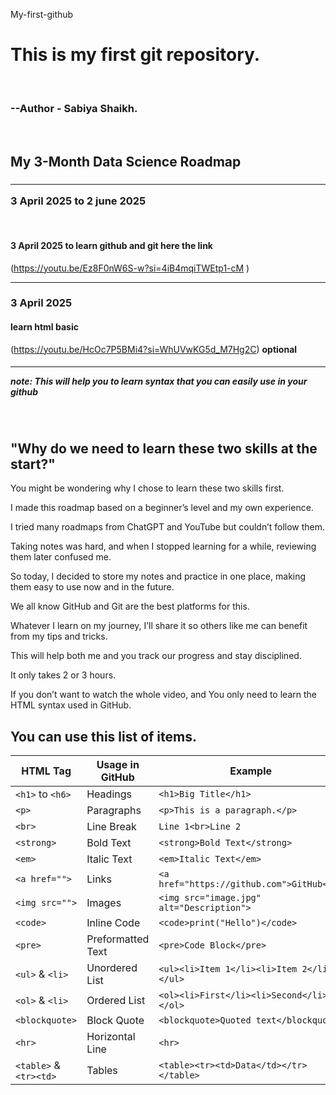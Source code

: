 My-first-github
<h1> This is my first git repository.</h1>
<br>
<h3>--Author - Sabiya Shaikh.</h3>
</br>
<h2><b> My 3-Month Data Science Roadmap  </b></h2>

<h3><hr>3 April 2025 to 2 june 2025 </hr></h3>

<br><h4> 3 April 2025 to learn github and git here the link</h4>
(https://youtu.be/Ez8F0nW6S-w?si=4iB4mqiTWEtp1-cM )
<hr> </hr>

<h3> 3 April 2025 </h3>

<b> <h4>learn html basic </h4></b>
(https://youtu.be/HcOc7P5BMi4?si=WhUVwKG5d_M7Hg2C) <b>optional </b>

<h5><hr> <b>note: This will  help you to learn syntax that you can easily use in your github</b></hr></h5>
<br>

<h2> "Why do we need to learn these two skills at the start?"

 </h2>
You might be wondering why I chose to learn these two skills first.

I made this roadmap based on a beginner’s level and my own experience.

I tried many roadmaps from ChatGPT and YouTube but couldn’t follow them.

Taking notes was hard, and when I stopped learning for a while, reviewing them later confused me.

So today, I decided to store my notes and practice in one place, making them easy to use now and in the future.

We all know GitHub and Git are the best platforms for this.

Whatever I learn on my journey, I’ll share it so others like me can benefit from my tips and tricks.

This will help both me and you track our progress and stay disciplined.

It only takes 2 or 3 hours.

If you don’t want to watch the whole video, and You only need to learn the HTML syntax used in GitHub.

<h2> You can use this list of items.</h2>


| **HTML Tag**   | **Usage in GitHub**        | **Example**                          |
|---------------|-------------------------|----------------------------------|
| `<h1>` to `<h6>` | Headings               | `<h1>Big Title</h1>`             |
| `<p>`         | Paragraphs               | `<p>This is a paragraph.</p>`    |
| `<br>`        | Line Break               | `Line 1<br>Line 2`               |
| `<strong>`    | Bold Text                | `<strong>Bold Text</strong>`     |
| `<em>`        | Italic Text              | `<em>Italic Text</em>`           |
| `<a href="">` | Links                    | `<a href="https://github.com">GitHub</a>` |
| `<img src="">` | Images                   | `<img src="image.jpg" alt="Description">` |
| `<code>`      | Inline Code              | `<code>print("Hello")</code>`    |
| `<pre>`       | Preformatted Text        | `<pre>Code Block</pre>`          |
| `<ul>` & `<li>` | Unordered List          | `<ul><li>Item 1</li><li>Item 2</li></ul>` |
| `<ol>` & `<li>` | Ordered List            | `<ol><li>First</li><li>Second</li></ol>` |
| `<blockquote>` | Block Quote             | `<blockquote>Quoted text</blockquote>` |
| `<hr>`        | Horizontal Line          | `<hr>`                           |
| `<table>` & `<tr><td>` | Tables          | `<table><tr><td>Data</td></tr></table>` |

</hr>


